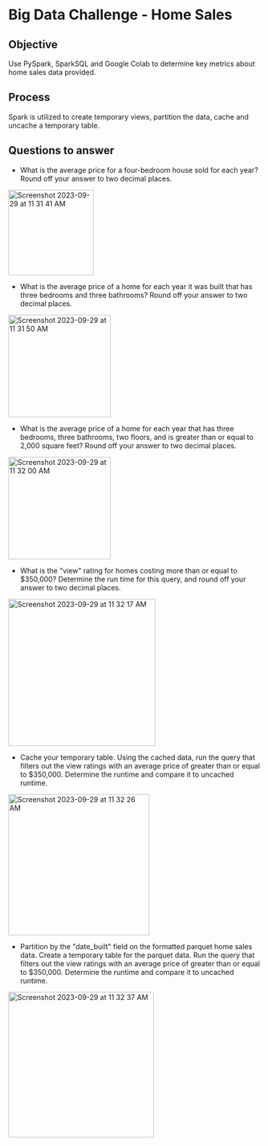 # Big Data Challenge - Home Sales

## Objective
Use PySpark, SparkSQL and Google Colab to determine key metrics about home sales data provided.

## Process
Spark is utilized to create temporary views, partition the data, cache and uncache a temporary table. 

## Questions to answer

- What is the average price for a four-bedroom house sold for each year? Round off your answer to two decimal places.
<img width="170" alt="Screenshot 2023-09-29 at 11 31 41 AM" src="https://github.com/javsgon/Home_Sales/assets/125521896/a2c4c682-32af-4270-852a-8262ad928392">

- What is the average price of a home for each year it was built that has three bedrooms and three bathrooms? Round off your answer to two decimal places.
<img width="204" alt="Screenshot 2023-09-29 at 11 31 50 AM" src="https://github.com/javsgon/Home_Sales/assets/125521896/f45581bc-334a-45b6-90ad-d29b61a02340">

- What is the average price of a home for each year that has three bedrooms, three bathrooms, two floors, and is greater than or equal to 2,000 square feet? Round off your answer to two decimal places.
<img width="204" alt="Screenshot 2023-09-29 at 11 32 00 AM" src="https://github.com/javsgon/Home_Sales/assets/125521896/79ab5d9e-9cf4-4bde-aa9d-b18883d30df0">

- What is the "view" rating for homes costing more than or equal to $350,000? Determine the run time for this query, and round off your answer to two decimal places.
<img width="293" alt="Screenshot 2023-09-29 at 11 32 17 AM" src="https://github.com/javsgon/Home_Sales/assets/125521896/a51e7c66-f925-405e-b6c1-23aa9cb8f30b">

- Cache your temporary table. Using the cached data, run the query that filters out the view ratings with an average price of greater than or equal to $350,000. Determine the runtime and compare it to uncached runtime.
<img width="281" alt="Screenshot 2023-09-29 at 11 32 26 AM" src="https://github.com/javsgon/Home_Sales/assets/125521896/9bcc8d4e-27b4-4fab-9555-485c91367bf9">

- Partition by the "date_built" field on the formatted parquet home sales data. Create a temporary table for the parquet data. Run the query that filters out the view ratings with an average price of greater than or equal to $350,000. Determine the runtime and compare it to uncached runtime.
<img width="290" alt="Screenshot 2023-09-29 at 11 32 37 AM" src="https://github.com/javsgon/Home_Sales/assets/125521896/f0e4cc56-6d1c-442e-9744-ddf3e77166ab">

